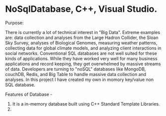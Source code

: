 # NoSqlDatabase, C++, Visual Studio.

Purpose:

There is currently a lot of technical interest in "Big Data". Extreme examples are: data
collection and analyses from the Large Hadron Collider, the Sloan Sky Survey, analyses of Biological Genomes, measuring weather patterns, collecting data for global climate models, and analyzing client interactions in social networks.
Conventional SQL databases are not well suited for these kinds of applications. While they have worked very well for many business applications and record keeping, they get overwhelmed by massive streams of data. Developers are turning to "noSQL" databases like MongoDB, couchDB, Redis, and Big Table to handle massive data collection and analyses.
In this project I have created my own in momory key/value non SQL database.

Features of Database -  

1. It is a in-memory database built using C++ Standard Template Libraries.
2. 



